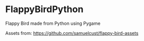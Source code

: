 # FlappyBirdPython
Flappy Bird made from Python using Pygame

Assets from:
https://github.com/samuelcust/flappy-bird-assets

